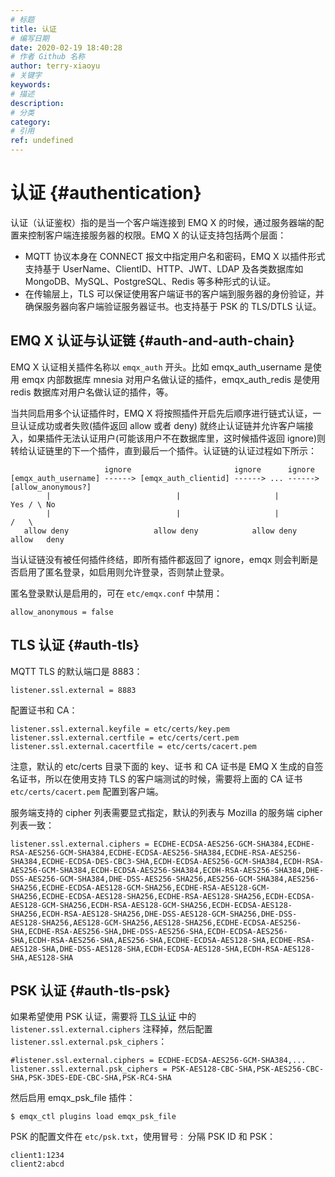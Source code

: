 ```yaml
---
# 标题
title: 认证
# 编写日期
date: 2020-02-19 18:40:28
# 作者 Github 名称
author: terry-xiaoyu
# 关键字
keywords:
# 描述
description:
# 分类
category: 
# 引用
ref: undefined
---
```


# 认证 {#authentication}

认证（认证鉴权）指的是当一个客户端连接到 EMQ X 的时候，通过服务器端的配置来控制客户端连接服务器的权限。EMQ X 的认证支持包括两个层面：

- MQTT 协议本身在 CONNECT 报文中指定用户名和密码，EMQ X 以插件形式支持基于 UserName、ClientID、HTTP、JWT、LDAP 及各类数据库如 MongoDB、MySQL、PostgreSQL、Redis 等多种形式的认证。
- 在传输层上，TLS 可以保证使用客户端证书的客户端到服务器的身份验证，并确保服务器向客户端验证服务器证书。也支持基于 PSK 的 TLS/DTLS 认证。


## EMQ X 认证与认证链 {#auth-and-auth-chain}

EMQ X 认证相关插件名称以 `emqx_auth` 开头。比如 emqx_auth_username 是使用 emqx 内部数据库 mnesia 对用户名做认证的插件，emqx_auth_redis 是使用 redis 数据库对用户名做认证的插件，等。

当共同启用多个认证插件时，EMQ X 将按照插件开启先后顺序进行链式认证，一旦认证成功或者失败(插件返回 allow 或者 deny) 就终止认证链并允许客户端接入，如果插件无法认证用户(可能该用户不在数据库里，这时候插件返回 ignore)则转给认证链里的下一个插件，直到最后一个插件。认证链的认证过程如下所示：

```
                     ignore                       ignore      ignore
[emqx_auth_username] ------> [emqx_auth_clientid] ------> ... ------> [allow_anonymous?]
        |                            |                     |             Yes / \ No
        |                            |                     |                /   \
   allow deny                   allow deny            allow deny        allow   deny
```



当认证链没有被任何插件终结，即所有插件都返回了 ignore，emqx 则会判断是否启用了匿名登录，如启用则允许登录，否则禁止登录。

匿名登录默认是启用的，可在 `etc/emqx.conf` 中禁用：

```
allow_anonymous = false
```

## TLS 认证 {#auth-tls}

MQTT TLS 的默认端口是 8883：

```
listener.ssl.external = 8883
```

配置证书和 CA：

```
listener.ssl.external.keyfile = etc/certs/key.pem
listener.ssl.external.certfile = etc/certs/cert.pem
listener.ssl.external.cacertfile = etc/certs/cacert.pem
```

注意，默认的 etc/certs 目录下面的 key、证书 和 CA 证书是 EMQ X 生成的自签名证书，所以在使用支持 TLS 的客户端测试的时候，需要将上面的 CA 证书 `etc/certs/cacert.pem` 配置到客户端。

服务端支持的 cipher 列表需要显式指定，默认的列表与 Mozilla 的服务端 cipher 列表一致：

```
listener.ssl.external.ciphers = ECDHE-ECDSA-AES256-GCM-SHA384,ECDHE-RSA-AES256-GCM-SHA384,ECDHE-ECDSA-AES256-SHA384,ECDHE-RSA-AES256-SHA384,ECDHE-ECDSA-DES-CBC3-SHA,ECDH-ECDSA-AES256-GCM-SHA384,ECDH-RSA-AES256-GCM-SHA384,ECDH-ECDSA-AES256-SHA384,ECDH-RSA-AES256-SHA384,DHE-DSS-AES256-GCM-SHA384,DHE-DSS-AES256-SHA256,AES256-GCM-SHA384,AES256-SHA256,ECDHE-ECDSA-AES128-GCM-SHA256,ECDHE-RSA-AES128-GCM-SHA256,ECDHE-ECDSA-AES128-SHA256,ECDHE-RSA-AES128-SHA256,ECDH-ECDSA-AES128-GCM-SHA256,ECDH-RSA-AES128-GCM-SHA256,ECDH-ECDSA-AES128-SHA256,ECDH-RSA-AES128-SHA256,DHE-DSS-AES128-GCM-SHA256,DHE-DSS-AES128-SHA256,AES128-GCM-SHA256,AES128-SHA256,ECDHE-ECDSA-AES256-SHA,ECDHE-RSA-AES256-SHA,DHE-DSS-AES256-SHA,ECDH-ECDSA-AES256-SHA,ECDH-RSA-AES256-SHA,AES256-SHA,ECDHE-ECDSA-AES128-SHA,ECDHE-RSA-AES128-SHA,DHE-DSS-AES128-SHA,ECDH-ECDSA-AES128-SHA,ECDH-RSA-AES128-SHA,AES128-SHA
```

## PSK 认证 {#auth-tls-psk}

如果希望使用 PSK 认证，需要将 [TLS 认证](#auth-tls) 中的 `listener.ssl.external.ciphers` 注释掉，然后配置 `listener.ssl.external.psk_ciphers`：

```
#listener.ssl.external.ciphers = ECDHE-ECDSA-AES256-GCM-SHA384,...
listener.ssl.external.psk_ciphers = PSK-AES128-CBC-SHA,PSK-AES256-CBC-SHA,PSK-3DES-EDE-CBC-SHA,PSK-RC4-SHA

```

然后启用 emqx_psk_file 插件：

```
$ emqx_ctl plugins load emqx_psk_file
```

PSK 的配置文件在 `etc/psk.txt`，使用冒号`：` 分隔 PSK ID 和 PSK：

```
client1:1234
client2:abcd
```

